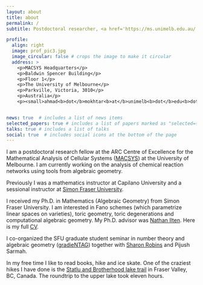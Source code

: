 ```yaml
---
layout: about
title: about
permalink: /
subtitle: Postdoctoral researcher, <a href='https://ms.unimelb.edu.au/'>The University of Melbourne</a>

profile:
  align: right
  image: prof_pic3.jpg
  image_circular: false # crops the image to make it circular
  address: >
    <p>MACSYS Headquarters</p>
    <p>Baldwin Spencer Building</p>
    <p>Floor 1</p>
    <p>The University of Melbourne</p>
    <p>Parkville, Victoria, 3010</p>
    <p>Australia</p>
    <p><small>ahmad<b>dot</b>mokhtar<b>at</b>unimelb<b>dot</b>edu<b>dot</b>au</small></p>


news: true  # includes a list of news items
selected_papers: true # includes a list of papers marked as "selected={true}"
talks: true # includes a list of talks
social: true  # includes social icons at the bottom of the page
---
```


I am a postdoctoral research fellow at the ARC Centre of Excellence for the Mathematical Analysis of Cellular Systems (<a href='https://macsys.org/'>MACSYS</a>) at the University of Melbourne.
I am currently working on the analysis of chemical reaction networks using tools from algebraic geometry.

Previously I was a mathematics instructor at Capilano University and a sessional instructor at <a href='https://www.sfu.ca/math.html'>Simon Fraser University</a>.

I received my Ph.D. in Mathematics (Algebraic Geometry) from Simon Fraser University. I am interested in Fano schemes (which parametrize linear spaces on varieties), toric geometry, toric degenerations and computational algebraic geometry. My Ph.D. advisor was <a href='https://www.sfu.ca/~nilten/'>Nathan Ilten</a>. Here is my full <a href="{{ '/cv/' | relative_url }}">CV</a>.

I co-organized the SFU graduate student seminar in number theory and algebraic geometry (<a href="{{ '/gradieNTAG/' | relative_url }}">gradieNTAG</a>) together with <a href='https://sites.google.com/view/sharon-robins'>Sharon Robins</a> and Pijush Sarmah.

In my free time I like to read books, hike and ice skate. One of the craziest hikes I have done is the <a href='https://www.google.com/maps/search/?api=1&query=statlu+and+brotherhood+lake+trailhead'>Statlu and Brotherhood lake trail</a> in Fraser Valley, BC, Canada. The roundtrip to the upper lake took eleven hours.

